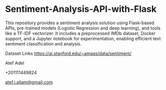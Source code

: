 # Sentiment-Analysis-API-with-Flask
This repository provides a sentiment analysis solution using Flask-based APIs, pre-trained models (Logistic Regression and deep learning), and tools like a TF-IDF vectorizer. It includes a preprocessed IMDb dataset, Docker support, and a Jupyter notebook for experimentation, enabling efficient text sentiment classification and analysis.

Dataset Links
https://ai.stanford.edu/~amaas/data/sentiment/

Atef Adel 

+201111449824

atef.i.allam@gmail.com